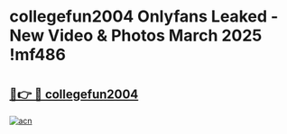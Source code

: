 # collegefun2004 Onlyfans Leaked - New Video & Photos March 2025 !mf486

# <h2><a href="https://mb6wtf.iuczelnia.edu.pl?title=collegefun2004&ref=mf486">🔗👉 🔴 collegefun2004</a></h2>

[![acn](https://github.com/user-attachments/assets/0f9c940e-d8b0-45ae-aac7-cd30a18b3e1c)](https://mb6wtf.iuczelnia.edu.pl?title=collegefun2004&ref=mf486)

